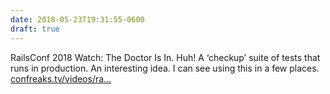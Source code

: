 ```yaml
---
date: 2018-05-23T19:31:55-0600
draft: true
---
```




RailsConf 2018 Watch: The Doctor Is In. Huh! A ‘checkup’ suite of tests that runs in production. An interesting idea. I can see using this in a few places. [confreaks.tv/videos/ra…](http://confreaks.tv/videos/railsconf2018-the-doctor-is-in-using-checkups-to-find-bugs-in-production)



